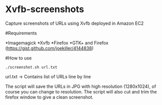 # Xvfb-screenshots
Capture screenshots of URLs using Xvfb deployed in Amazon EC2

#Requirements

*Imagemagick 
*Xvfb
*Firefox
*GTK+ and Firefox (https://gist.github.com/joekiller/4144838)

#How to use

`./screenshot.sh url.txt`

url.txt -> Contains list of URLs line by line

The script will save the URLs in JPG with high resolution (1280x1024), of course you can change to resolution. The script will also cut and trim the firefox window to give a clean screenshot.


